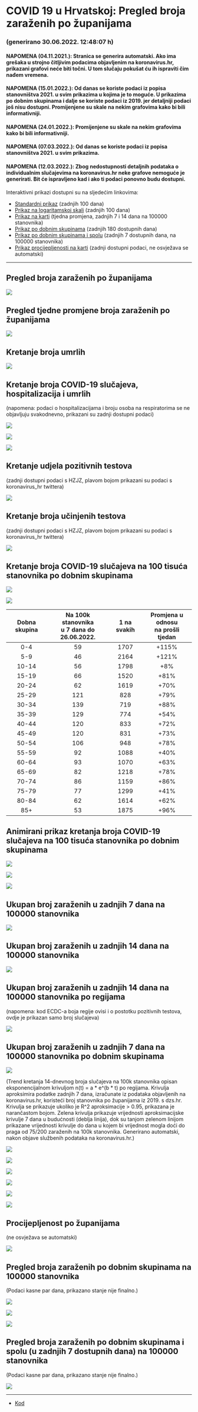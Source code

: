 # COVID 19 u Hrvatskoj: Pregled broja zaraženih po županijama

### (generirano 30.06.2022. 12:48:07 h)

#### NAPOMENA (04.11.2021.): Stranica se generira automatski. Ako ima grešaka u strojno čitljivim podacima objavljenim na koronavirus.hr, prikazani grafovi neće biti točni. U tom slučaju pokušat ću ih ispraviti čim nađem vremena.

#### NAPOMENA (15.01.2022.): Od danas se koriste podaci iz popisa stanovništva 2021. u svim prikazima u kojima je to moguće. U prikazima po dobnim skupinama i dalje se koriste podaci iz 2019. jer detaljniji podaci još nisu dostupni. Promijenjene su skale na nekim grafovima kako bi bili informativniji.

#### NAPOMENA (24.01.2022.): Promijenjene su skale na nekim grafovima kako bi bili informativniji.

#### NAPOMENA (07.03.2022.): Od danas se koriste podaci iz popisa stanovništva 2021. u svim prikazima.

#### NAPOMENA (12.03.2022.): Zbog nedostupnosti detaljnih podataka o individualnim slučajevima na koronavirus.hr neke grafove nemoguće je generirati. Bit će ispravljeno kad i ako ti podaci ponovno budu dostupni.

Interaktivni prikazi dostupni su na sljedećim linkovima:

- [Standardni prikaz](html/index.html) (zadnjih 100 dana)
- [Prikaz na logaritamskoj skali](html/index_log.html) (zadnjih 100 dana)
- [Prikaz na karti](html/index_map.html) (tjedna promjena, zadnjih 7 i 14 dana na 100000 stanovnika)
- [Prikaz po dobnim skupinama](html/index_per_age.html) (zadnjih 180 dostupnih dana)
- [Prikaz po dobnim skupinama i spolu](html/index_pyramid.html) (zadnjih 7 dostupnih dana, na 100000 stanovnika)
- [Prikaz procijepljenosti na karti](html/index_vaccination.html) (zadnji dostupni podaci, ne osvježava se automatski)

-----

## Pregled broja zaraženih po županijama

![](img/2022_06_29_line_plots.png)

## Pregled tjedne promjene broja zaraženih po županijama

![](img/2022_06_29_map.png)

## Kretanje broja umrlih

![](img/2022_06_29_deaths_shaded.png)

## Kretanje broja COVID-19 slučajeva, hospitalizacija i umrlih

(napomena: podaci o hospitalizacijama i broju osoba na respiratorima se ne objavljuju svakodnevno, prikazani su zadnji dostupni podaci)

![](img/2022_06_29_cases_hospitalisations_deaths.png)

![](img/2022_06_29_cases_hospitalisations_deaths_log.png)

![](img/2022_06_29_cases_hospitalisations_deaths_log_age.png)

## Kretanje udjela pozitivnih testova

(zadnji dostupni podaci s HZJZ, plavom bojom prikazani su podaci s koronavirus_hr twittera)

![](img/2022_06_29_percentage_positive_tests.png)

## Kretanje broja učinjenih testova

(zadnji dostupni podaci s HZJZ, plavom bojom prikazani su podaci s koronavirus_hr twittera)

![](img/2022_06_29_num_tests.png)

## Kretanje broja COVID-19 slučajeva na 100 tisuća stanovnika po dobnim skupinama

![](img/2022_06_29_cases_per_age_group_lines.png)

![](img/2022_06_29_cases_per_age_group_lines_log.png)

| Dobna skupina | Na 100k stanovnika<br>u 7 dana do 26.06.2022. | 1 na svakih | Promjena u odnosu<br>na prošli tjedan |
| :-----------: | :----------------: | :---------: | :--------------------------------: |
| 0-4 | 59 | 1707 | +115% |
| 5-9 | 46 | 2164 | +121% |
| 10-14 | 56 | 1798 | +8% |
| 15-19 | 66 | 1520 | +81% |
| 20-24 | 62 | 1619 | +70% |
| 25-29 | 121 | 828 | +79% |
| 30-34 | 139 | 719 | +88% |
| 35-39 | 129 | 774 | +54% |
| 40-44 | 120 | 833 | +72% |
| 45-49 | 120 | 831 | +73% |
| 50-54 | 106 | 948 | +78% |
| 55-59 | 92 | 1088 | +40% |
| 60-64 | 93 | 1070 | +63% |
| 65-69 | 82 | 1218 | +78% |
| 70-74 | 86 | 1159 | +86% |
| 75-79 | 77 | 1299 | +41% |
| 80-84 | 62 | 1614 | +62% |
| 85+ | 53 | 1875 | +96% |
## Animirani prikaz kretanja broja COVID-19 slučajeva na 100 tisuća stanovnika po dobnim skupinama

![](img/2022_06_29anim_aug_1200.gif)

![](img/anim_cases_2022_06_29_vs_2020.gif)

![](img/2022_06_29all_counties_dots.png)

## Ukupan broj zaraženih u zadnjih 7 dana na 100000 stanovnika

![](img/2022_06_29_map_7_day_per_100k.png)

## Ukupan broj zaraženih u zadnjih 14 dana na 100000 stanovnika

![](img/2022_06_29_map_14_day_per_100k.png)

## Ukupan broj zaraženih u zadnjih 14 dana na 100000 stanovnika po regijama

(napomena: kod ECDC-a boja regije ovisi i o postotku pozitivnih testova, ovdje je prikazan samo broj slučajeva)

![](img/2022_06_29_map_14_day_per_100k_region.png)

## Ukupan broj zaraženih u zadnjih 7 dana na 100000 stanovnika po dobnim skupinama

![](img/2022_06_29_map_7_day_per_100k_age_groups.png)

(Trend kretanja 14-dnevnog broja slučajeva na 100k stanovnika opisan eksponencijalnom krivuljom n(t) = a * e^(b * t) po regijama. Krivulja aproksimira podatke zadnjih 7 dana, izračunate iz podataka objavljenih na koronavirus.hr, koristeći broj stanovnika po županijama iz 2019. s dzs.hr. Krivulja se prikazuje ukoliko je R^2 aproksimacije > 0.95, prikazana je narančastom bojom. Zelena krivulja prikazuje vrijednosti aproksimacijske krivulje 7 dana u budućnosti (deblja linija), dok su tanjom zelenom linijom prikazane vrijednosti krivulje do dana u kojem bi vrijednost mogla doći do praga od 75/200 zaraženih na 100k stanovnika. Generirano automatski, nakon objave službenih podataka na koronavirus.hr.)

![](img/2022_06_29_current_Jadranska_Hrvatska.png)

![](img/2022_06_29_current_Panonska_Hrvatska.png)

![](img/2022_06_29_current_Grad_Zagreb.png)

![](img/2022_06_29_current_Sjeverna_Hrvatska.png)

![](img/2022_06_29_current_Republika_Hrvatska.png)

![](img/2022_06_29_cases_hospitalisations_deaths_Republika_Hrvatska.png)

## Procijepljenost po županijama

(ne osvježava se automatski)

![](img/2022_06_29_vaccination.png)

## Pregled broja zaraženih po dobnim skupinama na 100000 stanovnika

(Podaci kasne par dana, prikazano stanje nije finalno.)

![](img/2022_06_29_per_age_group.png)

![](img/2022_06_29_per_age_group_all_0.png)

![](img/2022_06_29_per_age_group_all_1.png)

## Pregled broja zaraženih po dobnim skupinama i spolu (u zadnjih 7 dostupnih dana) na 100000 stanovnika

(Podaci kasne par dana, prikazano stanje nije finalno.)

![](img/2022_06_29_pyramid.png)

-----

- [Kod](https://github.com/ppalasek/covid_plots_croatia)

